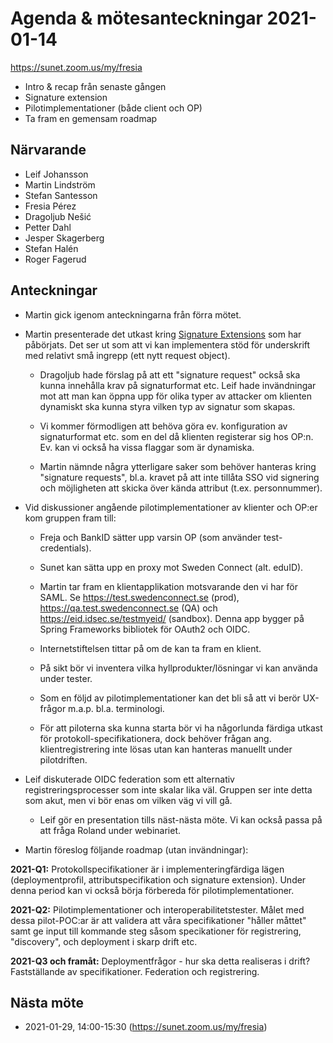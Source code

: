 # Agenda & mötesanteckningar 2021-01-14

https://sunet.zoom.us/my/fresia


* Intro & recap från senaste gången
* Signature extension
* Pilotimplementationer (både client och OP)
* Ta fram en gemensam roadmap


## Närvarande

* Leif Johansson
* Martin Lindström
* Stefan Santesson
* Fresia Pérez
* Dragoljub Nešić
* Petter Dahl
* Jesper Skagerberg
* Stefan Halén
* Roger Fagerud

## Anteckningar

* Martin gick igenom anteckningarna från förra mötet.

* Martin presenterade det utkast kring [Signature Extensions](https://github.com/oidc-sweden/specifications/blob/main/oidc-signature-extension.md) som har påbörjats. Det ser ut som att vi kan implementera stöd för underskrift med relativt små ingrepp (ett nytt request object).

    - Dragoljub hade förslag på att ett "signature request" också ska kunna innehålla krav på signaturformat etc. Leif hade invändningar mot att man kan öppna upp för olika typer av attacker om klienten dynamiskt ska kunna styra vilken typ av signatur som skapas.
    
    - Vi kommer förmodligen att behöva göra ev. konfiguration av signaturformat etc. som en del då klienten registerar sig hos OP:n. Ev. kan vi också ha vissa flaggar som är dynamiska.
    
    - Martin nämnde några ytterligare saker som behöver hanteras kring "signature requests", bl.a. kravet på att inte tillåta SSO vid signering och möjligheten att skicka över kända attribut (t.ex. personnummer).
    
* Vid diskussioner angående pilotimplementationer av klienter och OP:er kom gruppen fram till:

   - Freja och BankID sätter upp varsin OP (som använder test-credentials).
   
   - Sunet kan sätta upp en proxy mot Sweden Connect (alt. eduID).
   
   - Martin tar fram en klientapplikation motsvarande den vi har för SAML. Se https://test.swedenconnect.se (prod), https://qa.test.swedenconnect.se (QA) och https://eid.idsec.se/testmyeid/ (sandbox). Denna app bygger på Spring Frameworks bibliotek för OAuth2 och OIDC.
   
   - Internetstiftelsen tittar på om de kan ta fram en klient.
   
   - På sikt bör vi inventera vilka hyllprodukter/lösningar vi kan använda under tester.
   
   - Som en följd av pilotimplementationer kan det bli så att vi berör UX-frågor m.a.p. bl.a. terminologi.
   
   - För att piloterna ska kunna starta bör vi ha någorlunda färdiga utkast för protokoll-specifikationera, dock behöver frågan ang. klientregistrering inte lösas utan kan hanteras manuellt under pilotdriften.
   
* Leif diskuterade OIDC federation som ett alternativ registreringsprocesser som inte skalar lika väl. Gruppen ser inte detta som akut, men vi bör enas om vilken väg vi vill gå. 

   - Leif gör en presentation tills näst-nästa möte. Vi kan också passa på att fråga Roland under webinariet.
   
* Martin föreslog följande roadmap (utan invändningar):

**2021-Q1:** Protokollspecifikationer är i implementeringfärdiga lägen (deploymentprofil, attributspecifikation och signature extension). Under denna period kan vi också börja förbereda för pilotimplementationer.

**2021-Q2:** Pilotimplementationer och interoperabilitetstester. Målet med dessa pilot-POC:ar är att validera att våra specifikationer "håller måttet" samt ge input till kommande steg såsom specikationer för registrering, "discovery", och deployment i skarp drift etc.

**2021-Q3 och framåt:** Deploymentfrågor - hur ska detta realiseras i drift? Fastställande av specifikationer. Federation och registrering.


## Nästa möte

* 2021-01-29, 14:00-15:30 (https://sunet.zoom.us/my/fresia)

